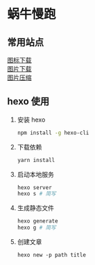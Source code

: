 # 蜗牛慢跑

## 常用站点

[图标下载](https://icon-icons.com)  
[图片下载](https://unsplash.com)  
[图片压缩](https://tinify.cn/)  

## hexo 使用

1. 安装 hexo

   ```bash
   npm install -g hexo-cli
   ```

2. 下载依赖

    ```bash
    yarn install
    ```

3. 启动本地服务

    ```bash
    hexo server
    hexo s # 简写
    ```

4. 生成静态文件

    ```bash
    hexo generate
    hexo g # 简写
    ```
5. 创建文章

    ```
    hexo new -p path title
    ```